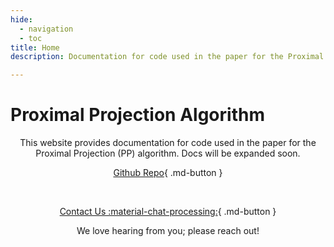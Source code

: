 ```yaml
---
hide:
  - navigation
  - toc
title: Home
description: Documentation for code used in the paper for the Proximal Projection (PP) algorithm.

---
```


# Proximal Projection Algorithm

<center>

  This website provides documentation for code used in the paper for the Proximal Projection (PP) algorithm.
  Docs will be expanded soon.
  
  [Github Repo](https://github.com/TypalAcademy/proximal-projection-algorithm){ .md-button  }
  
  <br>
    
  [Contact Us :material-chat-processing:](https://form.jotform.com/TypalAcademy/contact-form){ .md-button }

  We love hearing from you; please reach out!


   
</center>

<br>
